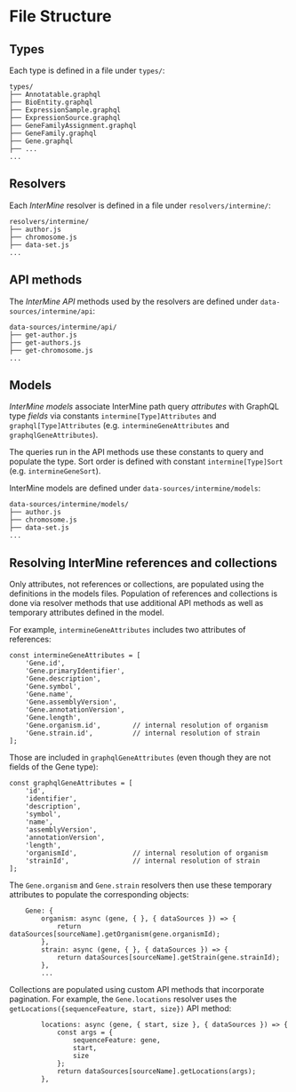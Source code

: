 # File Structure #

## Types
Each type is defined in a file under `types/`:
```
types/
├── Annotatable.graphql
├── BioEntity.graphql
├── ExpressionSample.graphql
├── ExpressionSource.graphql
├── GeneFamilyAssignment.graphql
├── GeneFamily.graphql
├── Gene.graphql
├── ...
...
```

## Resolvers
Each *InterMine* resolver is defined in a file under `resolvers/intermine/`:
```
resolvers/intermine/
├── author.js
├── chromosome.js
├── data-set.js
...
```

## API methods
The *InterMine API* methods used by the resolvers are defined under `data-sources/intermine/api`:
```
data-sources/intermine/api/
├── get-author.js
├── get-authors.js
├── get-chromosome.js
...
```

## Models
*InterMine models* associate InterMine path query *attributes* with GraphQL type *fields* via constants `intermine[Type]Attributes` and `graphql[Type]Attributes` 
(e.g. `intermineGeneAttributes` and `graphqlGeneAttributes`).

The queries run in the API methods use these constants to query and populate the type. Sort order is defined with constant `intermine[Type]Sort` (e.g. `intermineGeneSort`).

InterMine models are defined under `data-sources/intermine/models`:
```
data-sources/intermine/models/
├── author.js
├── chromosome.js
├── data-set.js
...
```

## Resolving InterMine references and collections
Only attributes, not references or collections, are populated using the definitions in the models files. Population of references and collections
is done via resolver methods that use additional API methods as well as temporary attributes defined in the model.

For example, `intermineGeneAttributes` includes two attributes of references:
```
const intermineGeneAttributes = [
    'Gene.id',
    'Gene.primaryIdentifier',
    'Gene.description',
    'Gene.symbol',
    'Gene.name',
    'Gene.assemblyVersion',
    'Gene.annotationVersion',
    'Gene.length',
    'Gene.organism.id',        // internal resolution of organism
    'Gene.strain.id',          // internal resolution of strain
];
```
Those are included in `graphqlGeneAttributes` (even though they are not fields of the Gene type):
```
const graphqlGeneAttributes = [
    'id',
    'identifier',
    'description',
    'symbol',
    'name',
    'assemblyVersion',
    'annotationVersion',
    'length',
    'organismId',              // internal resolution of organism
    'strainId',                // internal resolution of strain
];
```

The `Gene.organism` and `Gene.strain` resolvers then use these temporary attributes to populate the corresponding objects:
```
    Gene: {
        organism: async (gene, { }, { dataSources }) => {
            return dataSources[sourceName].getOrganism(gene.organismId);
        },
        strain: async (gene, { }, { dataSources }) => {
            return dataSources[sourceName].getStrain(gene.strainId);
        },
        ...
```

Collections are populated using custom API methods that incorporate pagination. For example, the `Gene.locations` resolver
uses the `getLocations({sequenceFeature, start, size})` API method:
```
        locations: async (gene, { start, size }, { dataSources }) => {
            const args = {
                sequenceFeature: gene,
                start,
                size
            };
            return dataSources[sourceName].getLocations(args);
        },
```
